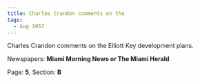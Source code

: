 ```yaml
---  
title: Charles Crandon comments on the  
tags:  
  - Aug 1957  
---  
```

  
Charles Crandon comments on the Elliott Key development plans.  
  
Newspapers: **Miami Morning News or The Miami Herald**  
  
Page: **5**, Section: **B** 
